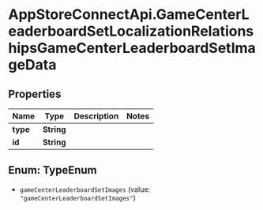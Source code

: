 # AppStoreConnectApi.GameCenterLeaderboardSetLocalizationRelationshipsGameCenterLeaderboardSetImageData

## Properties

Name | Type | Description | Notes
------------ | ------------- | ------------- | -------------
**type** | **String** |  | 
**id** | **String** |  | 



## Enum: TypeEnum


* `gameCenterLeaderboardSetImages` (value: `"gameCenterLeaderboardSetImages"`)




